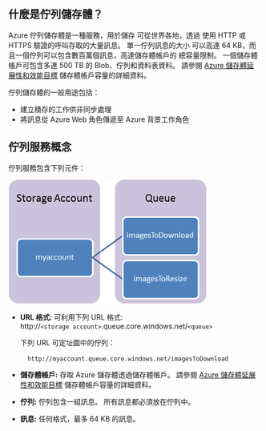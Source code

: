 ## 什麼是佇列儲存體？

Azure 佇列儲存體是一種服務，用於儲存
可從世界各地，透過
使用 HTTP 或 HTTPS 驗證的呼叫存取的大量訊息。 單一佇列訊息的大小
可以高達 64 KB，而且一個佇列可以包含數百萬個訊息，高達儲存體帳戶的
總容量限制。 一個儲存體帳戶可包含多達 500 TB 的 Blob、佇列和資料表資料。 請參閱 [Azure 儲存體延展性和效能目標](http://msdn.microsoft.com/library/azure/dn249410.aspx) 儲存體帳戶容量的詳細資料。

佇列儲存體的一般用途包括：

-   建立積存的工作供非同步處理
-   將訊息從 Azure Web 角色傳遞至 Azure 背景工作角色

## 佇列服務概念

佇列服務包含下列元件：

![Queue1](./media/storage-queue-concepts-include/queue1.png)


- **URL 格式:** 可利用下列 URL 格式:   
    http://`<storage account>`.queue.core.windows.net/`<queue>` 
      
    下列 URL 可定址圖中的佇列：  
        
        http://myaccount.queue.core.windows.net/imagesToDownload

- **儲存體帳戶:** 存取 Azure 儲存體透過儲存體帳戶。 請參閱 [Azure 儲存體延展性和效能目標](../articles/storage/storage-scalability-targets.md) 儲存體帳戶容量的詳細資料。

- **佇列:** 佇列包含一組訊息。 所有訊息都必須放在佇列中。

- **訊息:** 任何格式，最多 64 KB 的訊息。

